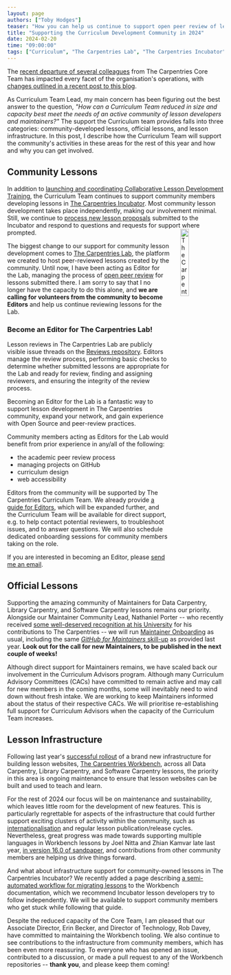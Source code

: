 ```yaml
---
layout: page
authors: ["Toby Hodges"]
teaser: "How you can help us continue to support open peer review of lessons."
title: "Supporting the Curriculum Development Community in 2024"
date: 2024-02-20
time: "09:00:00"
tags: ["Curriculum", "The Carpentries Lab", "The Carpentries Incubator"]
---
```


The [recent departure of several colleagues](https://carpentries.org/blog/2023/12/saying-farewell-to-seven-carpentries-core-team-members/) from The Carpentries Core Team
has impacted every facet of the organisation's operations,
with [changes outlined in a recent post to this blog](https://carpentries.org/blog/2024/02/changes-to-support-from-the-core-team-at-the-carpentries/).

As Curriculum Team Lead, my main concern has been figuring out the best answer to the question,
_"How can a Curriculum Team reduced in size and capacity best meet the needs of an active community of lesson developers and maintainers?"_
The support the Curriculum team provides falls into three categories: community-developed lessons, official lessons, and lesson infrastructure.
In this post, I describe how the Curriculum Team will support the community's activities in these areas for the rest of this year and how and why you can get involved.

## Community Lessons
In addition to [launching and coordinating Collaborative Lesson Development Training](https://carpentries.org/blog/2023/10/launching-collaborative-lesson-development-training/),
the Curriculum Team continues to support community members developing lessons in [The Carpentries Incubator](https://carpentries-incubator.org).
Most community lesson development takes place independently, making our involvement minimal.
Still, we continue to [process new lesson proposals](https://github.com/carpentries-incubator/proposals) submitted to the Incubator and respond to questions and requests for support where prompted.
<img alt="The Carpentries Lab hex sticker design" src="{{ site.urlimg }}/blog/2024/02/carpentries-lab-hex-sticker.png" style='display: inline; float: right; padding-left: 5%; width: 20%;'>

The biggest change to our support for community lesson development comes to [The Carpentries Lab](https://carpentries-lab.org/),
the platform we created to host peer-reviewed lessons created by the community.
Until now, I have been acting as Editor for the Lab, managing the process of [open peer review](https://github.com/carpentries-lab/reviews/) for lessons submitted there.
I am sorry to say that I no longer have the capacity to do this alone, and **we are calling for volunteers from the community to become Editors** and help us continue reviewing lessons for the Lab.

### Become an Editor for The Carpentries Lab!
Lesson reviews in The Carpentries Lab are publicly visible issue threads on the [Reviews repository](https://github.com/carpentries-lab/reviews/issues).
Editors manage the review process, performing basic checks to determine whether submitted lessons are appropriate for the Lab and ready for review,
finding and assigning reviewers, and ensuring the integrity of the review process.

Becoming an Editor for the Lab is a fantastic way to support lesson development in The Carpentries community,
expand your network, and gain experience with Open Source and peer-review practices.

Community members acting as Editors for the Lab would benefit from prior experience in any/all of the following:

- the academic peer review process
- managing projects on GitHub
- curriculum design
- web accessibility

Editors from the community will be supported by The Carpentries Curriculum Team.
We already provide [a guide for Editors](https://github.com/carpentries-lab/reviews/blob/main/docs/editor_guide.md), which will be expanded further,
and the Curriculum Team will be available for direct support, e.g. to help contact potential reviewers, to troubleshoot issues, and to answer questions.
We will also schedule dedicated onboarding sessions for community members taking on the role.

If you are interested in becoming an Editor, please [send me an email](mailto:tobyhodges@carpentries.org).

## Official Lessons
Supporting the amazing community of Maintainers for Data Carpentry, Library Carpentry, and Software Carpentry lessons remains our priority.
Alongside our Maintainer Community Lead, Nathaniel Porter --
who recently received [some well-deserved recognition at his University](https://news.vt.edu/articles/2024/01/univlib-Nathaniel-Porter-Carpentries.html) for his contributions to The Carpentries --
we will run [Maintainer Onboarding](https://carpentries.github.io/maintainer-onboarding/) as usual, including the same [_GitHub for Maintainers_ skill-up](https://carpentries.github.io/github-skill-up-maintainers/) as provided last year.
**Look out for the call for new Maintainers, to be published in the next couple of weeks!**

Although direct support for Maintainers remains, we have scaled back our involvement in the Curriculum Advisors program.
Although many Curriculum Advisory Committees (CACs) have committed to remain active and may call for new members in the coming months, some will inevitably need to wind down without fresh intake.
We are working to keep Maintainers informed about the status of their respective CACs.
We will prioritise re-establishing full support for Curriculum Advisors when the capacity of the Curriculum Team increases.

## Lesson Infrastructure
Following last year's [successful rollout](https://carpentries.org/blog/2023/08/celebrating-carpentries-workbench/) of a brand new infrastructure for building lesson websites, [The Carpentries Workbench](https://carpentries.github.io/workbench/), across all Data Carpentry, Library Carpentry, and Software Carpentry lessons,
the priority in this area is ongoing maintenance to ensure that lesson websites can be built and used to teach and learn.

For the rest of 2024 our focus will be on maintenance and sustainability, which leaves little room for the development of new features.
This is particularly regrettable for aspects of the infrastructure that could further support exciting clusters of activity within the community, such as [internationalisation](https://github.com/carpentries/sandpaper/issues/18) and regular lesson publication/release cycles.
Nevertheless, great progress was made towards supporting multiple languages in Workbench lessons by Joel Nitta and Zhian Kamvar late last year, [in version 16.0 of sandpaper](https://carpentries.github.io/sandpaper/news/index.html#sandpaper-0160-2023-12-13), and contributions from other community members are helping us drive things forward.

And what about infrastructure support for community-owned lessons in The Carpentries Incubator?
We recently added a page describing [a semi-automated workflow for migrating lessons](https://carpentries.github.io/sandpaper-docs/migrating-from-styles.html) to the Workbench documentation, which we recommend Incubator lesson developers try to follow independently.
We will be available to support community members who get stuck while following that guide.

Despite the reduced capacity of the Core Team, I am pleased that our Associate Director, Erin Becker, and Director of Technology, Rob Davey, have committed to maintaining the Workbench tooling.
We also continue to see contributions to the infrastructure from community members, which has been even more reassuring.
To everyone who has opened an issue, contributed to a discussion, or made a pull request to any of the Workbench repositories -- **thank you**, and please keep them coming!

